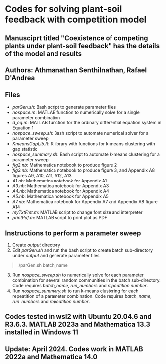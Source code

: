 # Codes for solving plant-soil feedback with competition model
## Manusciprt titled "Coexistence of competing plants under plant-soil feedback" has the details of the model and results
## Authors: Athmanathan Senthilnathan, Rafael D'Andrea

## Files
* *parGen.sh*: Bash script to generate parameter files
* *nospace.m*: MATLAB function to numerically solve for a single parameter combination
* *d_eq.m*: MATLAB function for the ordinary differential equation system in Equation 1
* *nospace_sweep.sh*: Bash script to automate numerical solver for a parameter sweep
* *KmeansGapLib.R*: R library with functions for k-means clustering with gap statistic
* *nospace_summary.sh*: Bash script to automate k-means clustering for a parameter sweep
* *fig2.nb*: Mathematica notebook to produce figure 2
* *fig3.nb*: Mathematica notebook to produce figure 3, and Appendix A8 figures A9, A10, A11, A12, A13
* *A1.nb*: Mathematica notebook for Appendix A1
* *A3.nb*: Mathematica notebook for Appendix A3
* *A4.nb*: Mathematica notebook for Appendix A4
* *A5.nb*: Mathematica notebook for Appendix A5
* *A7.nb*: Mathematica notebook for Appendix A7 and Appendix A8 figure A14
* *myTxtFmt.m*: MATLAB script to change font size and interpreter
* *printPdf.m*: MATLAB script to print plot as PDF

## Instructions to perform a parameter sweep
1. Create *output* directory
2. Edit *parGen.sh* and run the bash script to create batch sub-directory under *output* and generate parameter files
> ./parGen.sh batch\_name
3. Run *nospace_sweep.sh* to numerically solve for each parameter combination for several random communities in the batch sub-directory. Code requires *batch_name*, *run_numbers* and *repeatition number*.
4. Run *nospace_summary.sh* to run k-means clustering for each repeatition of a parameter combination. Code requires *batch_name*, *run_numbers* and *repeatition number*.

## Codes tested in wsl2 with Ubuntu 20.04.6 and R3.6.3. MATLAB 2023a and Mathematica 13.3 installed in Windows 11
## Update: April 2024. Codes work in MATLAB 2022a and Mathematica 14.0

